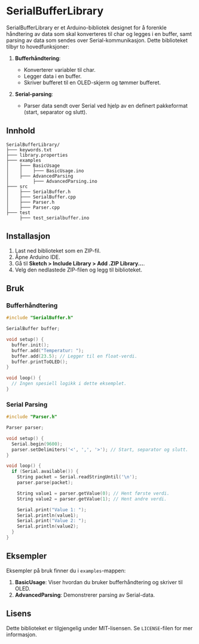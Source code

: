 # SerialBufferLibrary

SerialBufferLibrary er et Arduino-bibliotek designet for å forenkle håndtering av data som skal konverteres til char og legges i en buffer, samt parsing av data som sendes over Serial-kommunikasjon. Dette biblioteket tilbyr to hovedfunksjoner:

1. **Bufferhåndtering**:
   - Konverterer variabler til char.
   - Legger data i en buffer.
   - Skriver bufferet til en OLED-skjerm og tømmer bufferet.

2. **Serial-parsing**:
   - Parser data sendt over Serial ved hjelp av en definert pakkeformat (start, separator og slutt).

## Innhold

```
SerialBufferLibrary/
├─── keywords.txt
├─── library.properties
├─── examples
│    ├─── BasicUsage
│    │    ├─── BasicUsage.ino
│    ├─── AdvancedParsing
│         ├─── AdvancedParsing.ino
├─── src
│    ├─── SerialBuffer.h
│    ├─── SerialBuffer.cpp
│    ├─── Parser.h
│    ├─── Parser.cpp
├─── test
     ├─── test_serialbuffer.ino
```

## Installasjon

1. Last ned biblioteket som en ZIP-fil.
2. Åpne Arduino IDE.
3. Gå til **Sketch > Include Library > Add .ZIP Library...**.
4. Velg den nedlastede ZIP-filen og legg til biblioteket.

## Bruk

### Bufferhåndtering
```cpp
#include "SerialBuffer.h"

SerialBuffer buffer;

void setup() {
  buffer.init();
  buffer.add("Temperatur: ");
  buffer.add(23.5); // Legger til en float-verdi.
  buffer.printToOLED();
}

void loop() {
  // Ingen spesiell logikk i dette eksemplet.
}
```

### Serial Parsing
```cpp
#include "Parser.h"

Parser parser;

void setup() {
  Serial.begin(9600);
  parser.setDelimiters('<', ',', '>'); // Start, separator og slutt.
}

void loop() {
  if (Serial.available()) {
    String packet = Serial.readStringUntil('\n');
    parser.parse(packet);

    String value1 = parser.getValue(0); // Hent første verdi.
    String value2 = parser.getValue(1); // Hent andre verdi.

    Serial.print("Value 1: ");
    Serial.println(value1);
    Serial.print("Value 2: ");
    Serial.println(value2);
  }
}
```

## Eksempler

Eksempler på bruk finner du i `examples`-mappen:

1. **BasicUsage**: Viser hvordan du bruker bufferhåndtering og skriver til OLED.
2. **AdvancedParsing**: Demonstrerer parsing av Serial-data.

## Lisens

Dette biblioteket er tilgjengelig under MIT-lisensen. Se `LICENSE`-filen for mer informasjon.
